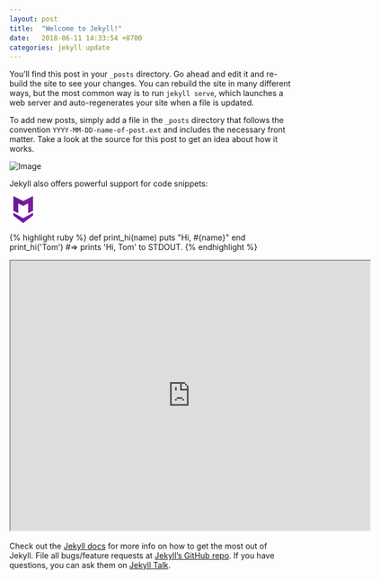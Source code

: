 ```yaml
---
layout: post
title:  "Welcome to Jekyll!"
date:   2018-06-11 14:33:54 +0700
categories: jekyll update
---
```

You’ll find this post in your `_posts` directory. Go ahead and edit it and re-build the site to see your changes. You can rebuild the site in many different ways, but the most common way is to run `jekyll serve`, which launches a web server and auto-regenerates your site when a file is updated.

To add new posts, simply add a file in the `_posts` directory that follows the convention `YYYY-MM-DD-name-of-post.ext` and includes the necessary front matter. Take a look at the source for this post to get an idea about how it works.

![Image](https://goo.gl/images/QeZi3Y)

Jekyll also offers powerful support for code snippets:

![alt text](https://github.com/adam-p/markdown-here/raw/master/src/common/images/icon48.png "Logo Title Text 1")

{% highlight ruby %}
def print_hi(name)
  puts "Hi, #{name}"
end
print_hi('Tom')
#=> prints 'Hi, Tom' to STDOUT.
{% endhighlight %}

<iframe src="https://drive.google.com/file/d/0B-1QIPcHfIs7U012N0pid2VxblU/preview" width="640" height="480"></iframe>

Check out the [Jekyll docs][jekyll-docs] for more info on how to get the most out of Jekyll. File all bugs/feature requests at [Jekyll’s GitHub repo][jekyll-gh]. If you have questions, you can ask them on [Jekyll Talk][jekyll-talk].

[jekyll-docs]: https://jekyllrb.com/docs/home
[jekyll-gh]:   https://github.com/jekyll/jekyll
[jekyll-talk]: https://talk.jekyllrb.com/
